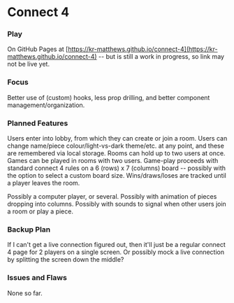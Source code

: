 # Connect 4

### Play

On GitHub Pages at [https://kr-matthews.github.io/connect-4](https://kr-matthews.github.io/connect-4) -- but is still a work in progress, so link may not be live yet.

### Focus

Better use of (custom) hooks, less prop drilling, and better component management/organization.

### Planned Features

Users enter into lobby, from which they can create or join a room.
Users can change name/piece colour/light-vs-dark theme/etc. at any point, and these are remembered via local storage.
Rooms can hold up to two users at once.
Games can be played in rooms with two users.
Game-play proceeds with standard connect 4 rules on a 6 (rows) x 7 (columns) board -- possibly with the option to select a custom board size.
Wins/draws/loses are tracked until a player leaves the room.

Possibly a computer player, or several.
Possibly with animation of pieces dropping into columns.
Possibly with sounds to signal when other users join a room or play a piece.

### Backup Plan

If I can't get a live connection figured out, then it'll just be a regular connect 4 page for 2 players on a single screen. Or possibly mock a live connection by splitting the screen down the middle?

### Issues and Flaws

None so far.
